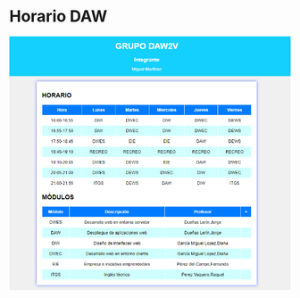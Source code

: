 # Horario DAW
<img src="https://github.com/Angel142330/HorarioDAW/blob/main/img/horario.png?raw=true" alt="Horario">
